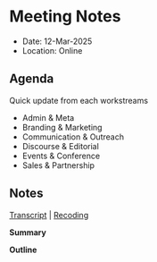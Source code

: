 # Meeting Notes

- Date: 12-Mar-2025
- Location: Online

## Agenda

Quick update from each workstreams
- Admin & Meta
- Branding & Marketing
- Communication & Outreach
- Discourse & Editorial
- Events & Conference 
- Sales & Partnership

## Notes

[Transcript]() | [Recoding]()

**Summary**

**Outline**
